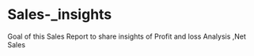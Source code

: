 # Sales-_insights
Goal of this  Sales Report to share  insights of Profit and loss Analysis ,Net Sales
